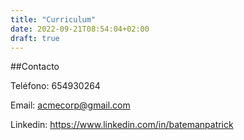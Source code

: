 ```yaml
---
title: "Curriculum"
date: 2022-09-21T08:54:04+02:00
draft: true
---
```

##Contacto

Teléfono: 654930264

Email: acmecorp@gmail.com

Linkedin: https://www.linkedin.com/in/batemanpatrick